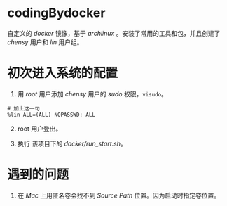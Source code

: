 # codingBydocker

自定义的 _docker_ 镜像，基于 _archlinux_ 。安装了常用的工具和包，并且创建了 _chensy_ 用户和 _lin_ 用户组。

# 初次进入系统的配置

1. 用 _root_ 用户添加 _chensy_ 用户的 _sudo_ 权限，`visudo`。

```shell
# 加上这一句
%lin ALL=(ALL) NOPASSWD: ALL
```

2. root 用户登出。

3. 执行 该项目下的 _docker/run_start.sh_。

# 遇到的问题

1. 在 _Mac_ 上用匿名卷会找不到 _Source Path_ 位置。因为启动时指定卷位置。
